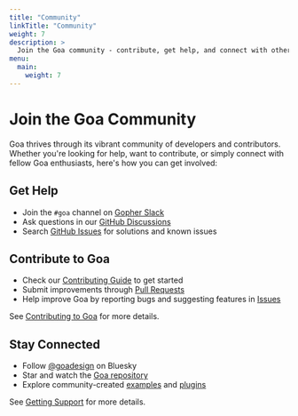 ```yaml
---
title: "Community"
linkTitle: "Community"
weight: 7
description: >
  Join the Goa community - contribute, get help, and connect with other developers.
menu:
  main:
    weight: 7
---
```


# Join the Goa Community

Goa thrives through its vibrant community of developers and contributors. Whether you're looking for help, want to contribute, or simply connect with fellow Goa enthusiasts, here's how you can get involved:

## Get Help

* Join the `#goa` channel on [Gopher Slack](https://gophers.slack.com/)
* Ask questions in our [GitHub Discussions](https://github.com/goadesign/goa/discussions)
* Search [GitHub Issues](https://github.com/goadesign/goa/issues) for solutions and known issues

## Contribute to Goa

* Check our [Contributing Guide](https://github.com/goadesign/goa/blob/v3/CONTRIBUTING.md) to get started
* Submit improvements through [Pull Requests](https://github.com/goadesign/goa)
* Help improve Goa by reporting bugs and suggesting features in [Issues](https://github.com/goadesign/goa/issues)

See [Contributing to Goa](/docs/en/7-community/1-contributing) for more details.

## Stay Connected

* Follow [@goadesign](https://goadesign.bsky.social) on Bluesky
* Star and watch the [Goa repository](https://github.com/goadesign/goa)
* Explore community-created [examples](https://github.com/goadesign/examples) and [plugins](https://github.com/goadesign/plugins)

See [Getting Support](2-support) for more details. 